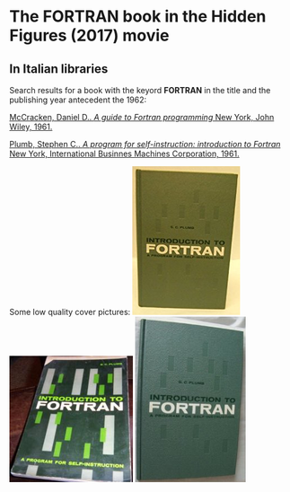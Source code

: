 # The FORTRAN book in the **Hidden Figures** (2017) movie

## In Italian libraries
Search results for a book with the keyord **FORTRAN** in the title and the publishing year antecedent the 1962:

[McCracken, Daniel D.. *A guide to Fortran programming* New York, John Wiley, 1961.](http://id.sbn.it/bid/SBL0212971)

[Plumb, Stephen C.. *A program for self-instruction: introduction to Fortran* New York, International Businnes Machines Corporation, 1961.](http://id.sbn.it/bid/UTO1011663)

Some low quality cover pictures:
![A program for self-instruction: introduction to Fortran](plumb_1.png "A program for self-instruction: introduction to Fortran")
![A program for self-instruction: introduction to Fortran](plumb_2.png "A program for self-instruction: introduction to Fortran")
![A program for self-instruction: introduction to Fortran](plumb_3.png "A program for self-instruction: introduction to Fortran")


